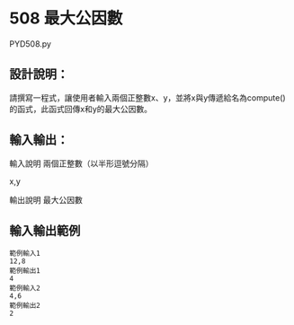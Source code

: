 # 508 最大公因數
PYD508.py
## 設計說明：
請撰寫一程式，讓使用者輸入兩個正整數x、y，並將x與y傳遞給名為compute()的函式，此函式回傳x和y的最大公因數。

## 輸入輸出：
輸入說明
兩個正整數（以半形逗號分隔）

x,y

輸出說明
最大公因數

## 輸入輸出範例

```
範例輸入1
12,8
範例輸出1
4
範例輸入2
4,6
範例輸出2
2
```
